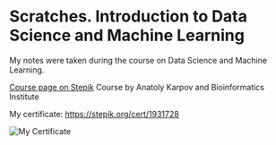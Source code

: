 # Scratches. Introduction to Data Science and Machine Learning 
My notes were taken during the course on Data Science and Machine Learning.

[Course page on Stepik](https://stepik.org/course/4852/info)
Course by Anatoly Karpov and Bioinformatics Institute

My certificate: https://stepik.org/cert/1931728

![My Certificate](https://stepik.org/certificate/7de6cb058802850850ff0ed2cc582d4c937013b9.png?resolution=medium)
